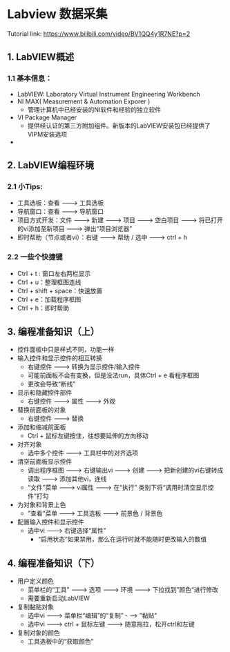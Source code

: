 # Labview 数据采集

Tutorial link: https://www.bilibili.com/video/BV1QQ4y1R7NE?p=2

## 1. LabVIEW概述

### 1.1 基本信息：

* LabVIEW: Laboratory Virtual Instrument Engineering Workbench
* NI MAX( Measurement & Automation Exporer )
  * 管理计算机中已经安装的NI软件和经验的独立软件
* VI Package Manager
  * 提供经认证的第三方附加组件。新版本的LabVIEW安装包已经提供了VIPM安装选项
* 



## 2. LabVIEW编程环境

### 2.1 小Tips:

* 工具选板：查看 ---> 工具选板
* 导航窗口：查看 ---> 导航窗口
* 项目方式开发：文件 ---> 新建 ---> 项目 ---> 空白项目 ---> 将已打开的vi添加至新项目 ---> 弹出“项目浏览器”
* 即时帮助（节点或者vi）：右键 ---> 帮助 / 选中 ---> ctrl + h



### 2.2 一些个快捷键

* Ctrl + t : 窗口左右两栏显示
* Ctrl + u：整理框图连线
* Ctrl + shift + space：快速放置
* Ctrl + e：加载程序框图
* Ctrl + h：即时帮助



## 3. 编程准备知识（上）

* 控件面板中只是样式不同，功能一样
* 输入控件和显示控件的相互转换
  * 右键控件 ---> 转换为显示控件/输入控件
  * 可能前面板不会有变换，但是没法run，具体Ctrl + e 看程序框图
  * 更改会导致“断线”
* 显示和隐藏控件部件
  * 右键控件 ---> 属性 ---> 外观
* 替换前面板的对象
  * 右键控件 ---> 替换 
* 添加和缩减前面板
  *  Ctrl + 鼠标左键按住，往想要延伸的方向移动
* 对齐对象
  * 选中多个控件 ---> 工具栏中的对齐选项
* 清空前面板显示控件
  * 调出程序框图 ---> 右键输出vi ---> 创建 ---> 把新创建的vi右键转成读取 ---> 添加其他vi，连线
  * “文件”菜单 ---> vi属性 ---> 在“执行” 类别下将“调用时清空显示控件”打勾
* 为对象和背景上色
  * ”查看“菜单 ---> 工具选板 ---> 前景色 / 背景色
* 配置输入控件和显示控件
  * 选中vi ---> 右键选择“属性”
    * “启用状态”如果禁用，那么在运行时就不能随时更改输入的数值

## 4. 编程准备知识（下）

* 用户定义颜色
  * 菜单栏的“工具” ---> 选项 ---> 环境 ---> 下拉找到”颜色“进行修改
  * 需要重新启动LabVIEW
* 复制黏贴对象
  * 选中vi --->  菜单栏“编辑”的“复制” - --> "黏贴"
  * 选中vi ---> ctrl + 鼠标左键 ---> 随意拖拉，松开ctrl和左键
* 复制对象的颜色
  * 工具选板中的“获取颜色”